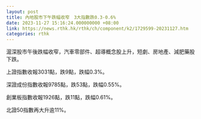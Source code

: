 ```yaml
---
layout: post
title: 內地股市下午跌幅收窄　3大指數跌0.3-0.6%
date: 2023-11-27 15:16:24.000000000 +08:00
link: https://news.rthk.hk/rthk/ch/component/k2/1729599-20231127.htm
categories: rthk
---
```


滬深股市午後跌幅收窄，汽車零部件、超導概念股上升，短劇、房地產、減肥藥股下跌。

上證指數收報3031點，跌9點，跌幅0.3%。

深證成份指數收報9785點，跌53點，跌幅0.55%。

創業板指數收報1926點，跌11點，跌幅0.61%。

北證50指數再大升逾11%。
